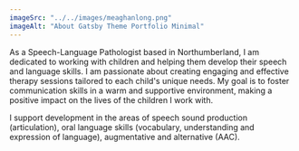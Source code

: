 ```yaml
---
imageSrc: "../../images/meaghanlong.png"
imageAlt: "About Gatsby Theme Portfolio Minimal"
---
```


As a Speech-Language Pathologist based in Northumberland, I am dedicated to working with children and helping them develop their speech and language skills. I am passionate about creating engaging and effective therapy sessions tailored to each child's unique needs. My goal is to foster communication skills in a warm and supportive environment, making a positive impact on the lives of the children I work with.

I support development in the areas of speech sound production (articulation), oral language skills (vocabulary, understanding and expression of language), augmentative and alternative (AAC).
